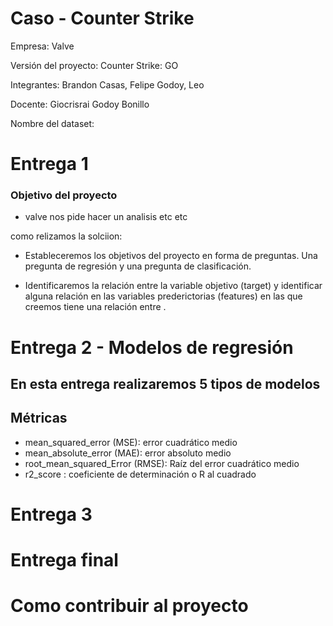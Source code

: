# Caso - Counter Strike

Empresa: Valve

Versión del proyecto: Counter Strike: GO

Integrantes: Brandon Casas, Felipe Godoy, Leo

Docente: Giocrisrai Godoy Bonillo

Nombre del dataset: 

# Entrega 1 

### Objetivo del proyecto

- valve nos pide hacer un analisis etc etc

como relizamos la solciion: 
- Estableceremos los objetivos del proyecto en forma de preguntas. Una pregunta de regresión y una pregunta de clasificación.

- Identificaremos la relación entre la variable objetivo (target) y identificar alguna relación en las variables prederictorias (features) en las que creemos tiene una relación entre .

### 

# Entrega 2 - Modelos de regresión 

En esta entrega realizaremos 5 tipos de modelos
- 

## Métricas 

- mean_squared_error (MSE): error cuadrático medio 
- mean_absolute_error (MAE): error absoluto medio 
- root_mean_squared_Error (RMSE): Raíz del error cuadrático medio
- r2_score : coeficiente de determinación o R al cuadrado




# Entrega 3 

# Entrega final



# Como contribuir al proyecto
